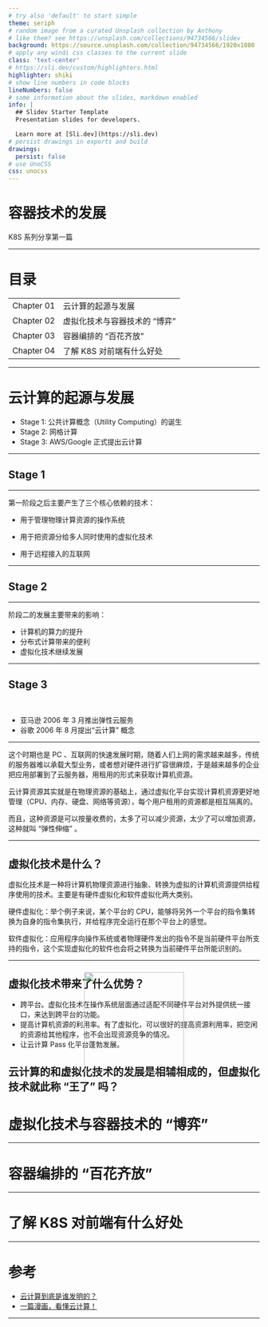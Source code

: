 ```yaml
---
# try also 'default' to start simple
theme: seriph
# random image from a curated Unsplash collection by Anthony
# like them? see https://unsplash.com/collections/94734566/slidev
background: https://source.unsplash.com/collection/94734566/1920x1080
# apply any windi css classes to the current slide
class: 'text-center'
# https://sli.dev/custom/highlighters.html
highlighter: shiki
# show line numbers in code blocks
lineNumbers: false
# some information about the slides, markdown enabled
info: |
  ## Slidev Starter Template
  Presentation slides for developers.

  Learn more at [Sli.dev](https://sli.dev)
# persist drawings in exports and build
drawings:
  persist: false
# use UnoCSS
css: unocss
---
```


# 容器技术的发展

K8S 系列分享第一篇

---

# 目录

|            |                               |
| ---------- | ----------------------------- |
| Chapter 01 | 云计算的起源与发展            |
| Chapter 02 | 虚拟化技术与容器技术的 “博弈” |
| Chapter 03 | 容器编排的 “百花齐放”         |
| Chapter 04 | 了解 K8S 对前端有什么好处     |

---

# 云计算的起源与发展

- Stage 1: 公共计算概念（Utility Computing）的诞生
- Stage 2: 网格计算
- Stage 3: AWS/Google 正式提出云计算

---

## Stage 1

<img src="/img/云计算底层的核心技术依赖.png" class="auto-img" >

<style>
.auto-img{
  position: absolute;
  left: 50%;
  top: 50%;
  transform: translate(-50%, -50%);
  max-width: 100%;
  max-height: 100%;
  cursor: pointer;
}
</style>

---

第一阶段之后主要产生了三个核心依赖的技术：

- 用于管理物理计算资源的操作系统

- 用于把资源分给多人同时使用的虚拟化技术

- 用于远程接入的互联网

---

## Stage 2

<img src="/img/网格计算概念.png" class="auto-img" >

<style>
.auto-img{
  position: absolute;
  left: 50%;
  top: 50%;
  transform: translate(-50%, -50%);
  max-width: 100%;
  max-height: 100%;
  cursor: pointer;
}
</style>

---

阶段二的发展主要带来的影响：

- 计算机的算力的提升
- 分布式计算带来的便利
- 虚拟化技术继续发展

---

## Stage 3

<br>

- 亚马逊 2006 年 3 月推出弹性云服务
- 谷歌 2006 年 8 月提出“云计算” 概念

---

这个时期也是 PC 、互联网的快速发展时期，随着人们上网的需求越来越多，传统的服务器难以承载大型业务，或者想对硬件进行扩容很麻烦，于是越来越多的企业把应用部署到了云服务器，用租用的形式来获取计算机资源。

云计算资源其实就是在物理资源的基础上，通过虚拟化平台实现计算机资源更好地管理（CPU、内存、硬盘、网络等资源），每个用户租用的资源都是相互隔离的。

而且，这种资源是可以按量收费的，太多了可以减少资源，太少了可以增加资源，这种就叫 “弹性伸缩” 。

<img src="/img/虚拟机.png" class="auto-img" >

<style>
.auto-img{
  position: absolute;
  left: 50%;
  transform: translateX(-50%);
  width: 200px;
}
</style>

---

## 虚拟化技术是什么？

虚拟化技术是一种将计算机物理资源进行抽象、转换为虚拟的计算机资源提供给程序使用的技术。主要是有硬件虚拟化和软件虚拟化两大类别。

硬件虚拟化：举个例子来说，某个平台的 CPU，能够将另外一个平台的指令集转换为自身的指令集执行，并给程序完全运行在那个平台上的感觉。

软件虚拟化：应用程序向操作系统或者物理硬件发出的指令不是当前硬件平台所支持的指令，这个实现虚拟化的软件也会将之转换为当前硬件平台所能识别的。

---

## 虚拟化技术带来了什么优势？

- 跨平台。虚拟化技术在操作系统层面通过适配不同硬件平台对外提供统一接口，来达到跨平台的功能。
- 提高计算机资源的利用率。有了虚拟化，可以很好的提高资源利用率，把空闲的资源给其他程序，也不会出现资源竞争的情况。
- 让云计算 Pass 化平台蓬勃发展。

云计算的和虚拟化技术的发展是相辅相成的，但虚拟化技术就此称 “王了” 吗？
---

# 虚拟化技术与容器技术的 “博弈”

---

# 容器编排的 “百花齐放”

---

# 了解 K8S 对前端有什么好处

---

# 参考

- [云计算到底是谁发明的？](https://m.huxiu.com/article/376454.html?f=member_article)
- [一篇漫画，看懂云计算！](https://mp.weixin.qq.com/s/1_h9J1HTDVFwP_IT1LByRA)

---
